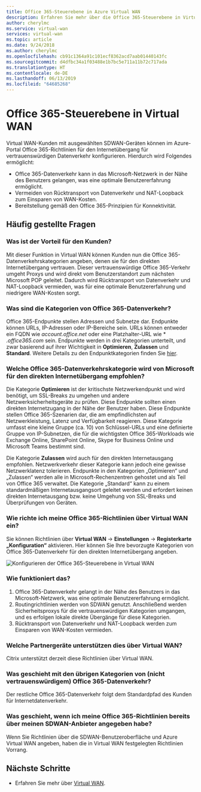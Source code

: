 ```yaml
---
title: Office 365-Steuerebene in Azure Virtual WAN
description: Erfahren Sie mehr über die Office 365-Steuerebene in Virtual WAN.
author: cherylmc
ms.service: virtual-wan
services: virtual-wan
ms.topic: article
ms.date: 9/24/2018
ms.author: cherylmc
ms.openlocfilehash: cb91c1364a91c101ecf8362acd7aab01440143fc
ms.sourcegitcommit: d4dfbc34a1f03488e1b7bc5e711a11b72c717ada
ms.translationtype: HT
ms.contentlocale: de-DE
ms.lasthandoff: 06/13/2019
ms.locfileid: "64685268"
---
```

# <a name="office-365-control-plane-in-virtual-wan"></a>Office 365-Steuerebene in Virtual WAN

Virtual WAN-Kunden mit ausgewählten SDWAN-Geräten können im Azure-Portal Office 365-Richtlinien für den Internetübergang für vertrauenswürdigen Datenverkehr konfigurieren. Hierdurch wird Folgendes ermöglicht:
- Office 365-Datenverkehr kann in das Microsoft-Netzwerk in der Nähe des Benutzers gelangen, was eine optimale Benutzererfahrung ermöglicht.
- Vermeiden von Rücktransport von Datenverkehr und NAT-Loopback zum Einsparen von WAN-Kosten.
- Bereitstellung gemäß den Office 365-Prinzipien für Konnektivität.

## <a name="faqs"></a>Häufig gestellte Fragen
### <a name="what-is-the-customer-benefit"></a>Was ist der Vorteil für den Kunden?
Mit dieser Funktion in Virtual WAN können Kunden nun die Office 365-Datenverkehrskategorien angeben, denen sie für den direkten Internetübergang vertrauen. Dieser vertrauenswürdige Office 365-Verkehr umgeht Proxys und wird direkt vom Benutzerstandort zum nächsten Microsoft POP geleitet. Dadurch wird Rücktransport von Datenverkehr und NAT-Loopback vermieden, was für eine optimale Benutzererfahrung und niedrigere WAN-Kosten sorgt. 

### <a name="what-are-the-office-365-traffic-categories"></a>Was sind die Kategorien von Office 365-Datenverkehr?
Office 365-Endpunkte stellen Adressen und Subnetze dar. Endpunkte können URLs, IP-Adressen oder IP-Bereiche sein. URLs können entweder ein FQDN wie *account.office.net* oder eine Platzhalter-URL wie * *.office365.com* sein. Endpunkte werden in drei Kategorien unterteilt, und zwar basierend auf ihrer Wichtigkeit in **Optimieren**, **Zulassen** und **Standard**. Weitere Details zu den Endpunktkategorien finden Sie [hier](https://docs.microsoft.com/office365/enterprise/office-365-network-connectivity-principles#BKMK_Categories).

### <a name="which-office-365-traffic-category-is-recommended-by-microsoft-for-direct-internet-breakout"></a>Welche Office 365-Datenverkehrskategorie wird von Microsoft für den direkten Internetübergang empfohlen?
Die Kategorie **Optimieren** ist der kritischste Netzwerkendpunkt und wird benötigt, um SSL-Breaks zu umgehen und andere Netzwerksicherheitsgeräte zu prüfen. Diese Endpunkte sollten einen direkten Internetzugang in der Nähe der Benutzer haben. Diese Endpunkte stellen Office 365-Szenarien dar, die am empfindlichsten auf Netzwerkleistung, Latenz und Verfügbarkeit reagieren. Diese Kategorie umfasst eine kleine Gruppe (ca. 10) von Schlüssel-URLs und eine definierte Gruppe von IP-Subnetzen, die für die wichtigsten Office 365-Workloads wie Exchange Online, SharePoint Online, Skype for Business Online und Microsoft Teams bestimmt sind. 

Die Kategorie **Zulassen** wird auch für den direkten Internetausgang empfohlen. Netzwerkverkehr dieser Kategorie kann jedoch eine gewisse Netzwerklatenz tolerieren. Endpunkte in den Kategorien „Optimieren“ und „Zulassen“ werden alle in Microsoft-Rechenzentren gehostet und als Teil von Office 365 verwaltet. Die Kategorie „Standard“ kann zu einem standardmäßigen Internetausgangsort geleitet werden und erfordert keinen direkten Internetausgang bzw. keine Umgehung von SSL-Breaks und Überprüfungen von Geräten.

### <a name="how-do-i-set-my-o365-policies-via-virtual-wan"></a>Wie richte ich meine Office 365-Richtlinien über Virtual WAN ein?
Sie können Richtlinien über **Virtual WAN** -> **Einstellungen** -> **Registerkarte „Konfiguration“** aktivieren. Hier können Sie Ihre bevorzugte Kategorien von Office 365-Datenverkehr für den direkten Internetübergang angeben.

![Konfigurieren der Office 365-Steuerebene in Virtual WAN](media/virtual-wan-office365-overview/configure-office365-control-plane.png)

### <a name="how-does-this-work"></a>Wie funktioniert das?

1.  Office 365-Datenverkehr gelangt in der Nähe des Benutzers in das Microsoft-Netzwerk, was eine optimale Benutzererfahrung ermöglicht.
2.  Routingrichtlinien werden von SDWAN genutzt. Anschließend werden Sicherheitsproxys für die vertrauenswürdigen Kategorien umgangen, und es erfolgen lokale direkte Übergänge für diese Kategorien.
3.  Rücktransport von Datenverkehr und NAT-Loopback werden zum Einsparen von WAN-Kosten vermieden.

### <a name="which-partner-devices-support-this-via-virtual-wan"></a>Welche Partnergeräte unterstützen dies über Virtual WAN?
Citrix unterstützt derzeit diese Richtlinien über Virtual WAN.

### <a name="what-happens-to-the-remaining-categories-of-untrusted-o365-traffic"></a>Was geschieht mit den übrigen Kategorien von (nicht vertrauenswürdigem) Office 365-Datenverkehr?
Der restliche Office 365-Datenverkehr folgt dem Standardpfad des Kunden für Internetdatenverkehr.

### <a name="what-if-i-have-already-specified-my-o365-policies-via-my-sdwan-provider"></a>Was geschieht, wenn ich meine Office 365-Richtlinien bereits über meinen SDWAN-Anbieter angegeben habe?
Wenn Sie Richtlinien über die SDWAN-Benutzeroberfläche und Azure Virtual WAN angeben, haben die in Virtual WAN festgelegten Richtlinien Vorrang.

## <a name="next-steps"></a>Nächste Schritte
- Erfahren Sie mehr über [Virtual WAN](virtual-wan-about.md).